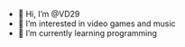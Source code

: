 - 👋 Hi, I’m @VD29
- 👀 I’m interested in video games and music
- 🌱 I’m currently learning programming
